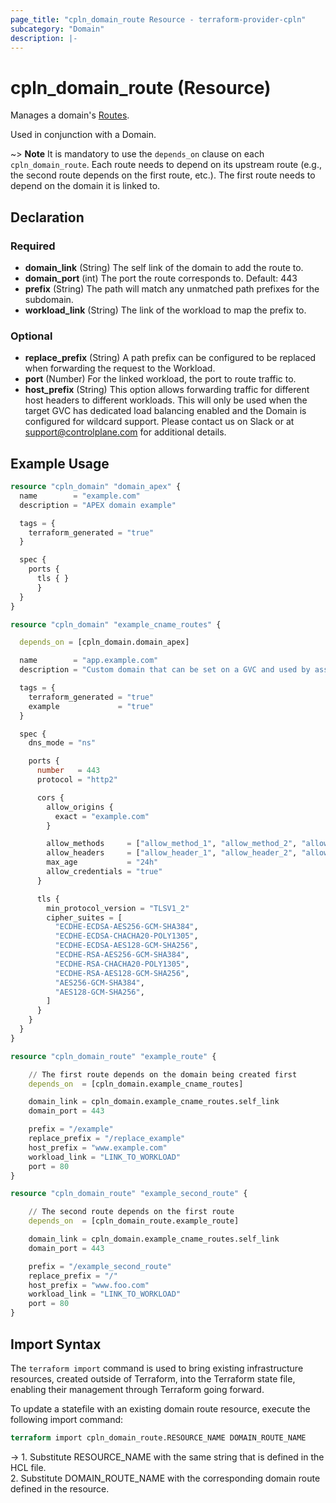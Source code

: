 ```yaml
---
page_title: "cpln_domain_route Resource - terraform-provider-cpln"
subcategory: "Domain"
description: |-
---
```


# cpln_domain_route (Resource)

Manages a domain's [Routes](https://docs.controlplane.com/reference/domain#path-based-routing).

Used in conjunction with a Domain.

~> **Note** It is mandatory to use the `depends_on` clause on each `cpln_domain_route`. Each route needs to depend on its upstream route (e.g., the second route depends on the first route, etc.). The first route needs to depend on the domain it is linked to.

## Declaration

### Required

- **domain_link** (String) The self link of the domain to add the route to.
- **domain_port** (int) The port the route corresponds to. Default: 443
- **prefix** (String) The path will match any unmatched path prefixes for the subdomain.
- **workload_link** (String) The link of the workload to map the prefix to.

### Optional

- **replace_prefix** (String) A path prefix can be configured to be replaced when forwarding the request to the Workload.
- **port** (Number) For the linked workload, the port to route traffic to.
- **host_prefix** (String) This option allows forwarding traffic for different host headers to different workloads. This will only be used when the target GVC has dedicated load balancing enabled and the Domain is configured for wildcard support. Please contact us on Slack or at support@controlplane.com for additional details.

## Example Usage

```terraform
resource "cpln_domain" "domain_apex" {
  name        = "example.com"
  description = "APEX domain example"

  tags = {
    terraform_generated = "true"
  }

  spec {
    ports {
      tls { }
      }
  }
}

resource "cpln_domain" "example_cname_routes" {

  depends_on = [cpln_domain.domain_apex]

  name        = "app.example.com"
  description = "Custom domain that can be set on a GVC and used by associated workloads"

  tags = {
    terraform_generated = "true"
    example             = "true"
  }

  spec {
    dns_mode = "ns"

    ports {
      number   = 443
      protocol = "http2"

      cors {
        allow_origins {
          exact = "example.com"
        }

        allow_methods     = ["allow_method_1", "allow_method_2", "allow_method_3"]
        allow_headers     = ["allow_header_1", "allow_header_2", "allow_header_3"]
        max_age           = "24h"
        allow_credentials = "true"
      }

      tls {
        min_protocol_version = "TLSV1_2"
        cipher_suites = [
          "ECDHE-ECDSA-AES256-GCM-SHA384",
          "ECDHE-ECDSA-CHACHA20-POLY1305",
          "ECDHE-ECDSA-AES128-GCM-SHA256",
          "ECDHE-RSA-AES256-GCM-SHA384",
          "ECDHE-RSA-CHACHA20-POLY1305",
          "ECDHE-RSA-AES128-GCM-SHA256",
          "AES256-GCM-SHA384",
          "AES128-GCM-SHA256",
        ]
      }
    }
  }
}

resource "cpln_domain_route" "example_route" {

    // The first route depends on the domain being created first
    depends_on  = [cpln_domain.example_cname_routes]

    domain_link = cpln_domain.example_cname_routes.self_link
    domain_port = 443

    prefix = "/example"
    replace_prefix = "/replace_example"
    host_prefix = "www.example.com"
    workload_link = "LINK_TO_WORKLOAD"
    port = 80
}

resource "cpln_domain_route" "example_second_route" {

    // The second route depends on the first route
    depends_on  = [cpln_domain_route.example_route]

    domain_link = cpln_domain.example_cname_routes.self_link
    domain_port = 443

    prefix = "/example_second_route"
    replace_prefix = "/"
    host_prefix = "www.foo.com"
    workload_link = "LINK_TO_WORKLOAD"
    port = 80
}
```

## Import Syntax

The `terraform import` command is used to bring existing infrastructure resources, created outside of Terraform, into the Terraform state file, enabling their management through Terraform going forward.

To update a statefile with an existing domain route resource, execute the following import command:

```terraform
terraform import cpln_domain_route.RESOURCE_NAME DOMAIN_ROUTE_NAME
```

-> 1. Substitute RESOURCE_NAME with the same string that is defined in the HCL file.<br/>2. Substitute DOMAIN_ROUTE_NAME with the corresponding domain route defined in the resource.
